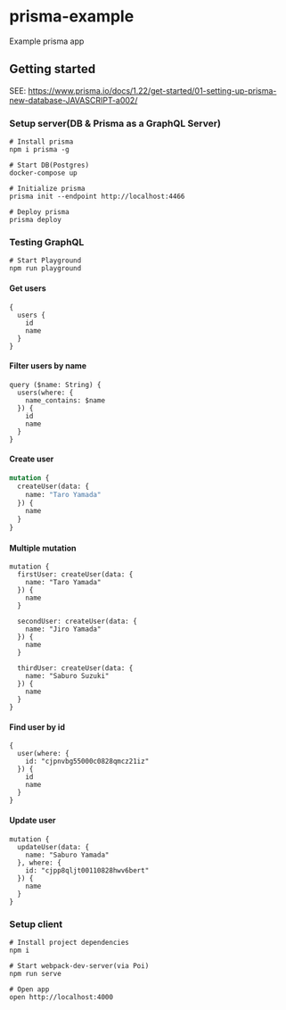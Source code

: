 # prisma-example
Example prisma app 

## Getting started

SEE: https://www.prisma.io/docs/1.22/get-started/01-setting-up-prisma-new-database-JAVASCRIPT-a002/


### Setup server(DB & Prisma as a GraphQL Server)

```
# Install prisma
npm i prisma -g

# Start DB(Postgres)
docker-compose up

# Initialize prisma
prisma init --endpoint http://localhost:4466

# Deploy prisma
prisma deploy
```

### Testing GraphQL

```
# Start Playground
npm run playground
```

#### Get users

```
{
  users {
    id
    name
  }
}
```

#### Filter users by name

```
query ($name: String) {
  users(where: {
    name_contains: $name
  }) {
    id
    name
  }
}
```

#### Create user

```graphql
mutation {
  createUser(data: {
    name: "Taro Yamada"
  }) {
    name
  }
}
```

#### Multiple mutation

```
mutation {
  firstUser: createUser(data: {
    name: "Taro Yamada"
  }) {
    name
  }
  
  secondUser: createUser(data: {
    name: "Jiro Yamada"
  }) {
    name
  }
  
  thirdUser: createUser(data: {
    name: "Saburo Suzuki"
  }) {
    name
  }
}
```

#### Find user by id

```
{
  user(where: {
    id: "cjpnvbg55000c0828qmcz21iz"
  }) {
    id
    name
  }
}
```

#### Update user

```
mutation {
  updateUser(data: {
    name: "Saburo Yamada"
  }, where: {
    id: "cjpp8qljt00110828hwv6bert"
  }) {
    name
  }
}
```

### Setup client

```
# Install project dependencies
npm i

# Start webpack-dev-server(via Poi)
npm run serve

# Open app
open http://localhost:4000
```
